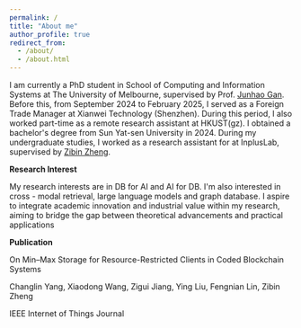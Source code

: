 ```yaml
---
permalink: /
title: "About me"
author_profile: true
redirect_from: 
  - /about/
  - /about.html
---
```


I am currently a PhD student in School of Computing and Information Systems at The University of Melbourne, supervised by  Prof. [Junhao Gan](https://sites.google.com/site/junhogan/). Before this, from September 2024 to February 2025, I served as a Foreign Trade Manager at Xianwei Technology (Shenzhen). During this period, I also worked part-time as a remote research assistant at HKUST(gz). I obtained a bachelor's degree from Sun Yat-sen University in 2024. During my undergraduate studies, I worked as a research assistant for at InplusLab, supervised by [Zibin Zheng](https://sse.sysu.edu.cn/teacher/100).

**Research Interest**

My research interests are in DB for AI and AI for DB. I'm also interested in cross - modal retrieval, large language models and graph database. I aspire to integrate academic innovation and industrial value within my research, aiming to bridge the gap between theoretical advancements and practical applications

**Publication**

On Min–Max Storage for Resource-Restricted Clients in Coded Blockchain Systems

Changlin Yang, Xiaodong Wang, Zigui Jiang, Ying Liu, Fengnian Lin, Zibin Zheng

IEEE Internet of Things Journal
